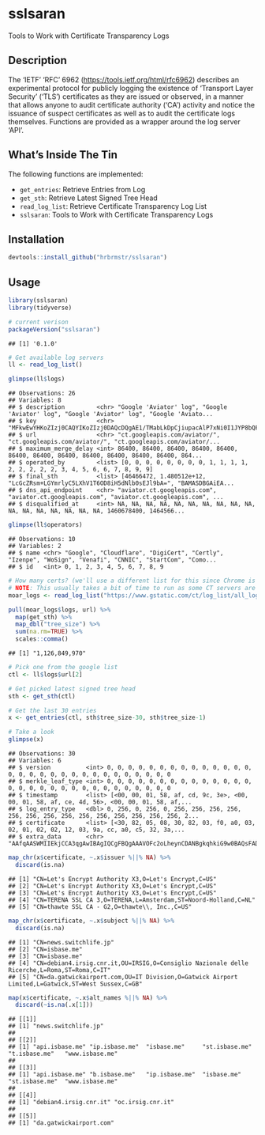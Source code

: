 
# sslsaran

Tools to Work with Certificate Transparency Logs

## Description

The ‘IETF’ ‘RFC’ 6962 (<https://tools.ietf.org/html/rfc6962>) describes
an experimental protocol for publicly logging the existence of
‘Transport Layer Security’ (‘TLS’) certificates as they are issued or
observed, in a manner that allows anyone to audit certificate authority
(‘CA’) activity and notice the issuance of suspect certificates as well
as to audit the certificate logs themselves. Functions are provided as a
wrapper around the log server ‘API’.

## What’s Inside The Tin

The following functions are implemented:

  - `get_entries`: Retrieve Entries from Log
  - `get_sth`: Retrieve Latest Signed Tree Head
  - `read_log_list`: Retrieve Certificate Transparency Log List
  - `sslsaran`: Tools to Work with Certificate Transparency Logs

## Installation

``` r
devtools::install_github("hrbrmstr/sslsaran")
```

## Usage

``` r
library(sslsaran)
library(tidyverse)

# current verison
packageVersion("sslsaran")
```

    ## [1] '0.1.0'

``` r
# Get available log servers
ll <- read_log_list()

glimpse(ll$logs)
```

    ## Observations: 26
    ## Variables: 8
    ## $ description         <chr> "Google 'Aviator' log", "Google 'Aviator' log", "Google 'Aviator' log", "Google 'Aviato...
    ## $ key                 <chr> "MFkwEwYHKoZIzj0CAQYIKoZIzj0DAQcDQgAE1/TMabLkDpCjiupacAlP7xNi0I1JYP8bQFAHDG1xhtolSY1l4Q...
    ## $ url                 <chr> "ct.googleapis.com/aviator/", "ct.googleapis.com/aviator/", "ct.googleapis.com/aviator/...
    ## $ maximum_merge_delay <int> 86400, 86400, 86400, 86400, 86400, 86400, 86400, 86400, 86400, 86400, 86400, 86400, 864...
    ## $ operated_by         <list> [0, 0, 0, 0, 0, 0, 0, 0, 1, 1, 1, 1, 2, 2, 2, 2, 2, 3, 4, 5, 6, 6, 7, 8, 9, 9]
    ## $ final_sth           <list> [46466472, 1.480512e+12, "LcGcZRsm+LGYmrlyC5LXhV1T6OD8iH5dNlb0sEJl9bA=", "BAMASDBGAiEA...
    ## $ dns_api_endpoint    <chr> "aviator.ct.googleapis.com", "aviator.ct.googleapis.com", "aviator.ct.googleapis.com", ...
    ## $ disqualified_at     <int> NA, NA, NA, NA, NA, NA, NA, NA, NA, NA, NA, NA, NA, NA, NA, NA, NA, 1460678400, 1464566...

``` r
glimpse(ll$operators)
```

    ## Observations: 10
    ## Variables: 2
    ## $ name <chr> "Google", "Cloudflare", "DigiCert", "Certly", "Izenpe", "WoSign", "Venafi", "CNNIC", "StartCom", "Como...
    ## $ id   <int> 0, 1, 2, 3, 4, 5, 6, 7, 8, 9

``` r
# How many certs? (we'll use a different list for this since Chrome is picky)
# NOTE: This usually takes a bit of time to run as some CT servers are slow 
moar_logs <- read_log_list("https://www.gstatic.com/ct/log_list/all_logs_list.json")

pull(moar_logs$logs, url) %>% 
  map(get_sth) %>% 
  map_dbl("tree_size") %>% 
  sum(na.rm=TRUE) %>% 
  scales::comma()
```

    ## [1] "1,126,849,970"

``` r
# Pick one from the google list
ctl <- ll$logs$url[2]

# Get picked latest signed tree head
sth <- get_sth(ctl)

# Get the last 30 entries
x <- get_entries(ctl, sth$tree_size-30, sth$tree_size-1)

# Take a look
glimpse(x)
```

    ## Observations: 30
    ## Variables: 6
    ## $ version          <int> 0, 0, 0, 0, 0, 0, 0, 0, 0, 0, 0, 0, 0, 0, 0, 0, 0, 0, 0, 0, 0, 0, 0, 0, 0, 0, 0, 0, 0, 0
    ## $ merkle_leaf_type <int> 0, 0, 0, 0, 0, 0, 0, 0, 0, 0, 0, 0, 0, 0, 0, 0, 0, 0, 0, 0, 0, 0, 0, 0, 0, 0, 0, 0, 0, 0
    ## $ timestamp        <list> [<00, 00, 01, 58, af, cd, 9c, 3e>, <00, 00, 01, 58, af, ce, 4d, 56>, <00, 00, 01, 58, af,...
    ## $ log_entry_type   <dbl> 0, 256, 0, 256, 0, 256, 256, 256, 256, 256, 256, 256, 256, 256, 256, 256, 256, 256, 256, 2...
    ## $ certificate      <list> [<30, 82, 05, 08, 30, 82, 03, f0, a0, 03, 02, 01, 02, 02, 12, 03, 9a, cc, a0, c5, 32, 3a,...
    ## $ extra_data       <chr> "AAfqAASWMIIEkjCCA3qgAwIBAgIQCgFBQgAAAVOFc2oLheynCDANBgkqhkiG9w0BAQsFADA/MSQwIgYDVQQKExtEa...

``` r
map_chr(x$certificate, ~.x$issuer %||% NA) %>% 
  discard(is.na)
```

    ## [1] "CN=Let's Encrypt Authority X3,O=Let's Encrypt,C=US"           
    ## [2] "CN=Let's Encrypt Authority X3,O=Let's Encrypt,C=US"           
    ## [3] "CN=Let's Encrypt Authority X3,O=Let's Encrypt,C=US"           
    ## [4] "CN=TERENA SSL CA 3,O=TERENA,L=Amsterdam,ST=Noord-Holland,C=NL"
    ## [5] "CN=thawte SSL CA - G2,O=thawte\\, Inc.,C=US"

``` r
map_chr(x$certificate, ~.x$subject %||% NA) %>% 
  discard(is.na)
```

    ## [1] "CN=news.switchlife.jp"                                                                          
    ## [2] "CN=isbase.me"                                                                                   
    ## [3] "CN=isbase.me"                                                                                   
    ## [4] "CN=debian4.irsig.cnr.it,OU=IRSIG,O=Consiglio Nazionale delle Ricerche,L=Roma,ST=Roma,C=IT"      
    ## [5] "CN=da.gatwickairport.com,OU=IT Division,O=Gatwick Airport Limited,L=Gatwick,ST=West Sussex,C=GB"

``` r
map(x$certificate, ~.x$alt_names %||% NA) %>% 
  discard(~is.na(.x[1]))
```

    ## [[1]]
    ## [1] "news.switchlife.jp"
    ## 
    ## [[2]]
    ## [1] "api.isbase.me" "ip.isbase.me"  "isbase.me"     "st.isbase.me"  "t.isbase.me"   "www.isbase.me"
    ## 
    ## [[3]]
    ## [1] "api.isbase.me" "b.isbase.me"   "ip.isbase.me"  "isbase.me"     "st.isbase.me"  "www.isbase.me"
    ## 
    ## [[4]]
    ## [1] "debian4.irsig.cnr.it" "oc.irsig.cnr.it"     
    ## 
    ## [[5]]
    ## [1] "da.gatwickairport.com"
